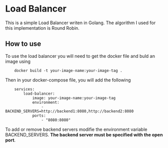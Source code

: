 # Load Balancer
This is a simple Load Balancer writen in Golang. The algorithm I used for this implementation is Round Robin.

## How to use 
To use the load balancer you will need to get the docker file and buld an image using 
```
    docker build -t your-image-name:your-image-tag .
```
Then in your docker-compose file, you will add the following
```
    services:
        load-balancer:
            image: your-image-name:your-image-tag
            environment:
                - BACKEND_SERVERS=http://backend1:8080,http://backend2:8080
            ports:
                - "8080:8080" 
```
To add or remove backend servers modifie the environment variable BACKEND_SERVERS. **The backend server must be specified with the open port**.